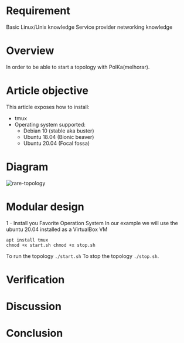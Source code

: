 # Requirement
Basic Linux/Unix knowledge
Service provider networking knowledge


# Overview
In order to be able to start a topology with PolKa(melhorar). 

# Article objective
This article exposes how to install:
- tmux
- Operating system supported:
  - Debian 10 (stable aka buster)
  - Ubuntu 18.04 (Bionic beaver)
  - Ubuntu 20.04 (Focal fossa)

# Diagram 
![rare-topology](https://user-images.githubusercontent.com/56919528/145196623-cc872b6d-7c48-4d83-9410-e6f2e1e23836.jpeg)

# Modular design
1 - Install you Favorite Operation System
In our example we will use the ubuntu 20.04 installed as a VirtualBox VM

```
apt install tmux
chmod +x start.sh chmod +x stop.sh
```

To run the topology `./start.sh` To stop the topology `./stop.sh`.

# Verification

# Discussion

# Conclusion
